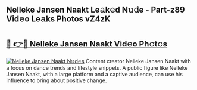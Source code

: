 ## Nelleke Jansen Naakt Le𝚊k𝚎d N𝚞𝚍e - Part-z89 Vid𝚎o Le𝚊ks Photos vZ4zK

# <h2><a href="http://fbaqr2u.evod.top/?m=Nelleke+Jansen+Naakt">🔗 👉🔴 Nelleke Jansen Naakt Vid𝚎o Ph𝚘t𝚘s</a></h2>

[![Nelleke Jansen Naakt N𝚞d𝚎s](https://i.imgur.com/8V9OHl7.gif)](http://fbaqr2u.evod.top/?m=Nelleke+Jansen+Naakt)
Content creator Nelleke Jansen Naakt with a focus on dance trends and lifestyle snippets. A public figure like Nelleke Jansen Naakt, with a large platform and a captive audience, can use his influence to bring about positive change. 
